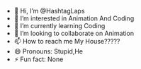 - 👋 Hi, I’m @HashtagLaps
- 👀 I’m interested in Animation And Coding
- 🌱 I’m currently learning Coding
- 💞️ I’m looking to collaborate on Animation
- 📫 How to reach me My House?????
- 😄 Pronouns: Stupid,He
- ⚡ Fun fact: None

<!---
HashtagLaps/HashtagLaps is a ✨ special ✨ repository because its `README.md` (this file) appears on your GitHub profile.
You can click the Preview link to take a look at your changes.
--->
